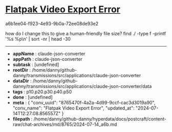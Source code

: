 # [Flatpak Video Export Error](https://claude.ai/chat/8765470f-4a2a-4d99-9ccf-cac3d3019a90)

a6b1ee04-f923-4e93-9b0a-72ee08de93e2

how do I change this to give a human-friendly file size?
find ./ -type f -printf '%s %p\n' | sort -nr | head -30

---

* **appName** : claude-json-converter
* **appPath** : claude-json-converter
* **subtask** : [undefined]
* **rootDir** : /home/danny/github-danny/transmissions/src/applications/claude-json-converter
* **dataDir** : /home/danny/github-danny/transmissions/src/applications/claude-json-converter/data
* **tags** : p10.p20.p30.p40.p50
* **done** : [undefined]
* **meta** : {
  "conv_uuid": "8765470f-4a2a-4d99-9ccf-cac3d3019a90",
  "conv_name": "Flatpak Video Export Error",
  "updated_at": "2024-07-14T12:27:08.856557Z"
}
* **filepath** : /home/danny/github-danny/hyperdata/docs/postcraft/content-raw/chat-archives/md/8765/2024-07-14_a6b.md